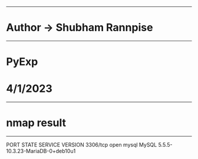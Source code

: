 ----------------------------------------------------
# Author -> Shubham Rannpise
----------------------------------------------------
# PyExp
# 4/1/2023

----------------------------------------------------
# nmap result
----------------------------------------------------
PORT     STATE SERVICE VERSION
3306/tcp open  mysql   MySQL 5.5.5-10.3.23-MariaDB-0+deb10u1
